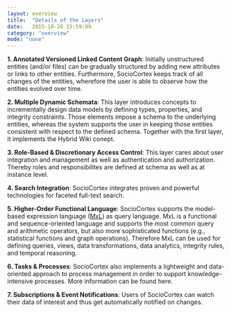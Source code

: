 ```yaml
---
layout: overview
title:  "Details of the Layers"
date:   2015-10-26 15:59:09
category: "overview"
mode: "none"
---
```


**1. Annotated Versioned Linked Content Graph**: Initially unstructured entities (and/or files) can be gradually structured by adding new attributes or links to other entities. 
Furthermore, SocioCortex keeps track of all changes of the entities, wherefore the user is able to observe how the entities evolved over time. 

**2. Multiple Dynamic Schemata**: This layer introduces concepts to incrementally design data models by defining types, properties, and integrity constraints. 
Those elements impose a schema to the underlying entities, whereas the system supports the user in keeping those entities consistent with respect to the defined schema. 
Together with the first layer, it implements the Hybrid Wiki conept.

**3. Role-Based & Discretionary Access Control**: This layer cares about user integration and management as well as authentication and authorization. 
Thereby roles and responsibilites are defined at schema as well as at instance level.

**4. Search Integration**: SocioCortex integrates proven and powerful technologies for faceted full-text search.

**5. Higher-Order Functional Language**: SocioCortex supports the model-based expression language ([MxL](https://wwwmatthes.in.tum.de/pages/xfokvh3melhh/Re14b-Type-Safety-in-EA-Model-Analysis)) as query language. 
MxL is a functional and sequence-oriented language and supports the most common query and arithmetic operators, but also more sophisticated functions (e.g., statistical functions and graph operations). 
Therefore MxL can be used for defining queries, views, data transformations, data analytics, integrity rules, and temporal reasoning.

**6. Tasks & Processes**: SocioCortex also implements a lightweight and data-oriented approach to process management in order to support knowledge-intensive processes. 
More information can be found here.

**7. Subscriptions & Event Notifications**: Users of SocioCortex can watch their data of interest and thus get automatically notified on changes.
